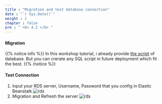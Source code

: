 ```yaml
---
title : "Migration and test database connection"
date : "`r Sys.Date()`"
weight : 2
chapter : false
pre : " <b> 4.2 </b> "
---
```


#### Migration 
{{% notice info %}}
In this workshop tutorial, i already provide [the script](/databaseScript.txt) of database. But you can crerate any SQL script in future deployment which fit the best.
{{% /notice %}}

#### Test Connection 

1. Input your RDS server, Username, Password that you config in Elastic Beanstalk
   ![rds](/images/4-config-rds/(4)-connect.jpg?width=60pc)
2. Migration and Refresh the server
   ![rds](/images/4-config-rds/(5)-result.jpg?width=60pc)